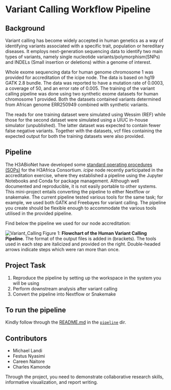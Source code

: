 # Variant Calling Workflow Pipeline

## Background

Variant calling has become widely accepted in human genetics as a way of identifying variants associated with a specific trait, population or hereditary diseases. It employs next-generation sequencing data to identify two main types of variants, namely single nucleotide variants/polymorphism(SNPs) and INDELs (Small insertion or deletions) within a genome of interest. 

Whole exome sequencing data for human genome chromosome 1 was provided for accreditation of the icipe node. The data is based on hg19 GATK 2.8 bundle. The data was reported to have a mutation rate of 0.0003, a coverage of 50, and an error rate of 0.005. The training of the variant calling pipeline was done using two synthetic exome datasets for human chromosome 1 provided. Both the datasets contained variants determined from African genome ERR250949 combined with synthetic variants.

The reads for one training dataset were simulated using Wessim (REF) while those for the second dataset were simulated using a UIUC in-house simulator (unpublished). The latter dataset was expected to contain fewer false negative variants. Together with the datasets, vcf files containing the expected output for both the training datasets were also provided.

## Pipeline
The H3ABioNet have developed some [standard operating procedures (SOPs)](https://h3abionet.github.io/H3ABionet-SOPs/Variant-Calling) for the H3Africa Consortium. *icipe* node recently participated in the accreditation exercise, where they established a pipeline using the Jupyter Notebooks and Conda for package management. Although well documented and reproducible, it is not easily portable to other systems. This mini-project entails converting the pipeline to either Nextflow or snakemake. The current pipeline tested various tools for the same task; for example, we used both GATK and Freebayes for variant calling. The pipeline you create should be flexible enough to accommodate the various tools utilised in the provided pipeline. 

Find below the pipeline we used for our node accreditation:

![Variant_Calling](Figures/Variant_Pipeline.png)
Figure 1: **Flowchart of the Human Variant Calling Pipeline**. The format of the output files is added in (brackets). The tools used in each step are italicized and provided on the right. Double-headed arrows indicate steps which were ran more than once.

## Project Task
1. Reproduce the pipeline by setting up the workspace in the system you will be using
2. Perform downstream analysis after variant calling
3. Convert the pipeline into Nextflow or Snakemake

## To run the pipeline

Kindly follow through the [README.md](https://github.com/LandiMi2/Variant_Calling_Project-/tree/master/pipeline/README.md) in the [`pipeline`](https://github.com/LandiMi2/Variant_Calling_Project-/tree/master/pipeline) dir.


## Contributors

- Michael Landi
- Festus Nyasimi
- Careen Naitore
- Charles Kamonde

Through the project, you need to demonstrate collaborative research skills, informative visualization, and report writing. 
